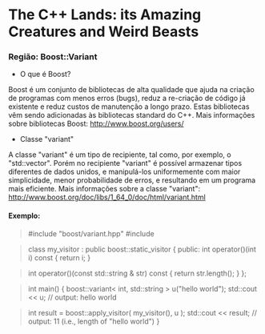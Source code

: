 # The C++ Lands: its Amazing Creatures and Weird Beasts
### Região: Boost::Variant

 - O que é Boost?

Boost é um conjunto de bibliotecas de alta qualidade que ajuda na criação de programas com menos erros (bugs), reduz a re-criação de código já existente e reduz custos de manutenção a longo prazo.
Estas bibliotecas vêm sendo adicionadas às bibliotecas standard do C++.
Mais informações sobre bibliotecas Boost: <http://www.boost.org/users/>

 - Classe "variant"

A classe "variant" é um tipo de recipiente, tal como, por exemplo, o "std::vector".
Porém no recipiente "variant" é possível armazenar tipos diferentes de dados unidos, e manipulá-los uniformemente com maior simplicidade, menor probabilidade de erros, e resultando em um programa mais eficiente.
Mais informações sobre a classe "variant": <http://www.boost.org/doc/libs/1_64_0/doc/html/variant.html>

#### Exemplo:

>#include "boost/variant.hpp"
>#include <iostream>

>class my_visitor : public boost::static_visitor<int>
>{
>public:
>    int operator()(int i) const
    {
        return i;
    }
    
>    int operator()(const std::string & str) const
    {
        return str.length();
    }
};

>int main()
{
    boost::variant< int, std::string > u("hello world");
    std::cout << u; // output: hello world

>    int result = boost::apply_visitor( my_visitor(), u );
>    std::cout << result; // output: 11 (i.e., length of "hello world")
}